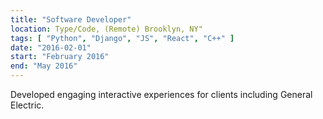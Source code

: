 ```yaml
---
title: "Software Developer"
location: Type/Code, (Remote) Brooklyn, NY"
tags: [ "Python", "Django", "JS", "React", "C++" ]
date: "2016-02-01"
start: "February 2016"
end: "May 2016"
---
```


Developed engaging interactive experiences for clients including General Electric.